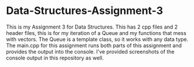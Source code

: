 # Data-Structures-Assignment-3
 
This is my Assignment 3 for Data Structures. This has 2 cpp files and 2 header files, this is for my iteration of a Queue and my functions that mess with vectors. The Queue is a template class, so it works with any data type. The main.cpp for this assignment runs both parts of this assignment and provides the output into the console. I've provided screenshots of the console output in this repository as well.
